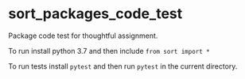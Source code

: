 # sort_packages_code_test
Package code test for thoughtful assignment.

To run install python 3.7 and then include `from sort import *`

To run tests install `pytest` and then run `pytest` in the current directory.